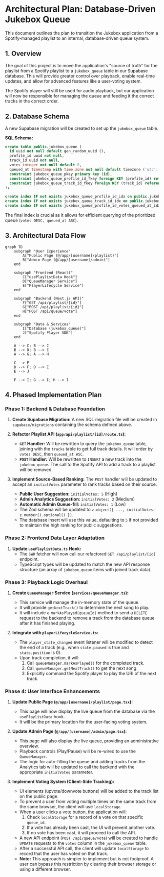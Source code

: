 # Architectural Plan: Database-Driven Jukebox Queue

This document outlines the plan to transition the Jukebox application from a Spotify-managed playlist to an internal, database-driven queue system.

## 1. Overview

The goal of this project is to move the application's "source of truth" for the playlist from a Spotify playlist to a `jukebox_queue` table in our Supabase database. This will provide greater control over playback, enable real-time updates, and allow for advanced features like a user-voting system.

The Spotify player will still be used for audio playback, but our application will now be responsible for managing the queue and feeding it the correct tracks in the correct order.

## 2. Database Schema

A new Supabase migration will be created to set up the `jukebox_queue` table.

**SQL Schema:**

```sql
create table public.jukebox_queue (
  id uuid not null default gen_random_uuid (),
  profile_id uuid not null,
  track_id uuid not null,
  votes integer not null default 0,
  queued_at timestamp with time zone not null default timezone ('utc'::text, now()),
  constraint jukebox_queue_pkey primary key (id),
  constraint jukebox_queue_profile_id_fkey foreign KEY (profile_id) references profiles (id) on delete CASCADE,
  constraint jukebox_queue_track_id_fkey foreign KEY (track_id) references tracks (id) on delete CASCADE
);

create index IF not exists jukebox_queue_profile_id_idx on public.jukebox_queue using btree (profile_id) TABLESPACE pg_default;
create index IF not exists jukebox_queue_track_id_idx on public.jukebox_queue using btree (track_id) TABLESPACE pg_default;
create index IF not exists jukebox_queue_profile_id_votes_queued_at_idx on public.jukebox_queue using btree (profile_id, votes desc, queued_at) TABLESPACE pg_default;
```

The final index is crucial as it allows for efficient querying of the prioritized queue (`votes DESC, queued_at ASC`).

## 3. Architectural Data Flow

```mermaid
graph TD
    subgraph "User Experience"
        A["Public Page (@/app/[username]/playlist)"]
        B["Admin Page (@/app/[username]/admin)"]
    end

    subgraph "Frontend (React)"
        C["usePlaylistData Hook"]
        D["QueueManager Service"]
        E["PlayerLifecycle Service"]
    end

    subgraph "Backend (Next.js API)"
        F["GET /api/playlist/{id}"]
        G["POST /api/playlist/{id}"]
        H["POST /api/queue/vote"]
    end

    subgraph "Data & Services"
        I["Database (jukebox_queue)"]
        J["Spotify Player SDK"]
    end

    A --> C; B --> C
    B --> D; B --> E
    A --> G; A --> H

    C --> F
    D --> F; D --> E
    E --> J

    F --> I; G --> I; H --> I
```

## 4. Phased Implementation Plan

### Phase 1: Backend & Database Foundation

1.  **Create Supabase Migration:** A new SQL migration file will be created in `supabase/migrations` containing the schema defined above.

2.  **Refactor Playlist API (`app/api/playlist/[id]/route.ts`):**

    - **`GET` Handler:** Will be rewritten to query the `jukebox_queue` table, joining with the `tracks` table to get full track details. It will order by `votes DESC`, then `queued_at ASC`.
    - **`POST` Handler:** Will be rewritten to `INSERT` a new track into the `jukebox_queue`. The call to the Spotify API to add a track to a playlist will be removed.

3.  **Implement Source-Based Ranking:** The `POST` handler will be updated to accept an `initialVotes` parameter to rank tracks based on their source.
    - **Public User Suggestion:** `initialVotes: 5` (High)
    - **Admin Analytics Suggestion:** `initialVotes: 2` (Medium)
    - **Automatic Admin Queue-fill:** `initialVotes: 1` (Low)
    - The Zod schema will be updated to `z.object({ ..., initialVotes: z.number().optional() })`.
    - The database insert will use this value, defaulting to `5` if not provided to maintain the high ranking for public suggestions.

### Phase 2: Frontend Data Layer Adaptation

1.  **Update `usePlaylistData.ts` Hook:**
    - The `SWR` fetcher will now call our refactored `GET /api/playlist/[id]` endpoint.
    - TypeScript types will be updated to match the new API response structure (an array of `jukebox_queue` items with joined track data).

### Phase 3: Playback Logic Overhaul

1.  **Create `QueueManager` Service (`services/queueManager.ts`):**

    - This service will manage the in-memory state of the queue.
    - It will provide `getNextTrack()` to determine the next song to play.
    - It will include a `markAsPlayed(queueId)` method to send a `DELETE` request to the backend to remove a track from the database queue after it has finished playing.

2.  **Integrate with `playerLifecycleService.ts`:**
    - The `player_state_changed` event listener will be modified to detect the end of a track (e.g., when `state.paused` is true and `state.position` is 0).
    - Upon track completion, it will:
      1.  Call `queueManager.markAsPlayed()` for the completed track.
      2.  Call `queueManager.getNextTrack()` to get the next song.
      3.  Explicitly command the Spotify player to play the URI of the next track.

### Phase 4: User Interface Enhancements

1.  **Update Public Page (`@/app/[username]/playlist/page.tsx`):**

    - This page will now display the live queue from the database via the `usePlaylistData` hook.
    - It will be the primary location for the user-facing voting system.

2.  **Update Admin Page (`@/app/[username]/admin/page.tsx`):**

    - This page will also display the live queue, providing an administrative overview.
    - Playback controls (Play/Pause) will be re-wired to use the `QueueManager`.
    - The logic for auto-filling the queue and adding tracks from the Analytics tab will be updated to call the backend with the appropriate `initialVotes` parameter.

3.  **Implement Voting System (Client-Side Tracking):**
    - UI elements (upvote/downvote buttons) will be added to the track list on the public page.
    - To prevent a user from voting multiple times on the same track from the same browser, the client will use `localStorage`.
    - When a user clicks a vote button, the application will:
      1.  Check `localStorage` for a record of a vote on that specific `queue_id`.
      2.  If a vote has already been cast, the UI will prevent another vote.
      3.  If no vote has been cast, it will proceed to call the API.
    - A new API endpoint (`POST /api/queue/vote`) will be created to handle `UPDATE` requests to the `votes` column in the `jukebox_queue` table.
    - After a successful API call, the client will update `localStorage` to record that the user has voted on that track.
    - **Note:** This approach is simpler to implement but is not foolproof. A user can bypass this restriction by clearing their browser storage or using a different browser.
